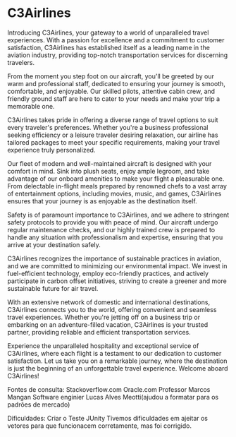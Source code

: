 # C3Airlines

Introducing C3Airlines, your gateway to a world of unparalleled travel experiences. With a passion for excellence and a commitment to customer satisfaction, C3Airlines has established itself as a leading name in the aviation industry, providing top-notch transportation services for discerning travelers.

From the moment you step foot on our aircraft, you'll be greeted by our warm and professional staff, dedicated to ensuring your journey is smooth, comfortable, and enjoyable. Our skilled pilots, attentive cabin crew, and friendly ground staff are here to cater to your needs and make your trip a memorable one.

C3Airlines takes pride in offering a diverse range of travel options to suit every traveler's preferences. Whether you're a business professional seeking efficiency or a leisure traveler desiring relaxation, our airline has tailored packages to meet your specific requirements, making your travel experience truly personalized.

Our fleet of modern and well-maintained aircraft is designed with your comfort in mind. Sink into plush seats, enjoy ample legroom, and take advantage of our onboard amenities to make your flight a pleasurable one. From delectable in-flight meals prepared by renowned chefs to a vast array of entertainment options, including movies, music, and games, C3Airlines ensures that your journey is as enjoyable as the destination itself.

Safety is of paramount importance to C3Airlines, and we adhere to stringent safety protocols to provide you with peace of mind. Our aircraft undergo regular maintenance checks, and our highly trained crew is prepared to handle any situation with professionalism and expertise, ensuring that you arrive at your destination safely.

C3Airlines recognizes the importance of sustainable practices in aviation, and we are committed to minimizing our environmental impact. We invest in fuel-efficient technology, employ eco-friendly practices, and actively participate in carbon offset initiatives, striving to create a greener and more sustainable future for air travel.

With an extensive network of domestic and international destinations, C3Airlines connects you to the world, offering convenient and seamless travel experiences. Whether you're jetting off on a business trip or embarking on an adventure-filled vacation, C3Airlines is your trusted partner, providing reliable and efficient transportation services.

Experience the unparalleled hospitality and exceptional service of C3Airlines, where each flight is a testament to our dedication to customer satisfaction. Let us take you on a remarkable journey, where the destination is just the beginning of an unforgettable travel experience. Welcome aboard C3Airlines!

Fontes de consulta:
Stackoverflow.com
Oracle.com
Professor Marcos Mangan
Software enginier Lucas Alves Meotti(ajudou a formatar para os padrões de mercado)

Dificuldades:
Criar o Teste JUnity
Tivemos dificuldades em ajeitar os vetores para que funcionacem corretamente, mas foi corrigido.
